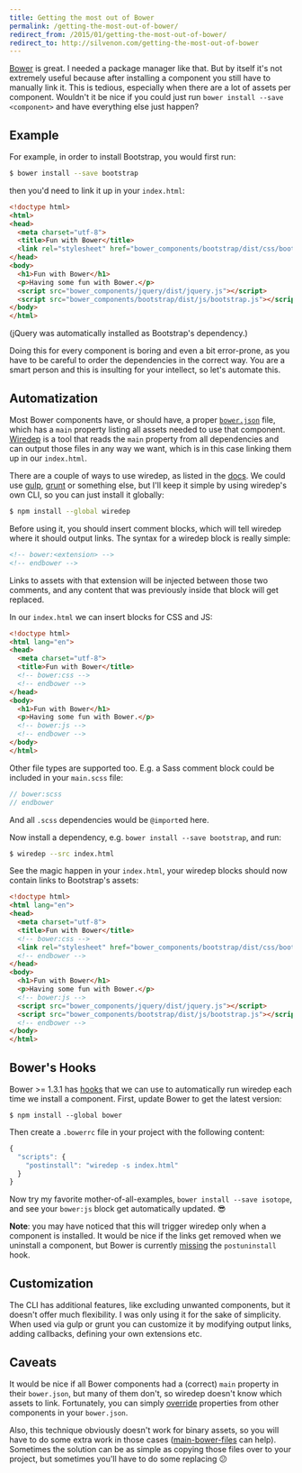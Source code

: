```yaml
---
title: Getting the most out of Bower
permalink: /getting-the-most-out-of-bower/
redirect_from: /2015/01/getting-the-most-out-of-bower/
redirect_to: http://silvenon.com/getting-the-most-out-of-bower
---
```


[Bower] is great. I needed a package manager like that. But by itself it's not extremely useful because after installing a component you still have to manually link it. This is tedious, especially when there are a lot of assets per component. Wouldn't it be nice if you could just run `bower install --save <component>` and have everything else just happen?

## Example

For example, in order to install Bootstrap, you would first run:

```bash
$ bower install --save bootstrap
```

then you'd need to link it up in your `index.html`:

```html
<!doctype html>
<html>
<head>
  <meta charset="utf-8">
  <title>Fun with Bower</title>
  <link rel="stylesheet" href="bower_components/bootstrap/dist/css/bootstrap.css">
</head>
<body>
  <h1>Fun with Bower</h1>
  <p>Having some fun with Bower.</p>
  <script src="bower_components/jquery/dist/jquery.js"></script>
  <script src="bower_components/bootstrap/dist/js/bootstrap.js"></script>
</body>
</html>
```

(jQuery was automatically installed as Bootstrap's dependency.)

Doing this for every component is boring and even a bit error-prone, as you have to be careful to order the dependencies in the correct way. You are a smart person and this is insulting for your intellect, so let's automate this.

## Automatization

Most Bower components have, or should have, a proper [`bower.json`][bowerjson] file, which has a `main` property listing all assets needed to use that component. [Wiredep] is a tool that reads the `main` property from all dependencies and can output those files in any way we want, which is in this case linking them up in our `index.html`.

There are a couple of ways to use wiredep, as listed in the [docs][integration]. We could use [gulp], [grunt] or something else, but I'll keep it simple by using wiredep's own CLI, so you can just install it globally:

```bash
$ npm install --global wiredep
```

Before using it, you should insert comment blocks, which will tell wiredep where it should output links. The syntax for a wiredep block is really simple:

```html
<!-- bower:<extension> -->
<!-- endbower -->
```

Links to assets with that extension will be injected between those two comments, and any content that was previously inside that block will get replaced.

In our `index.html` we can insert blocks for CSS and JS:

```html
<!doctype html>
<html lang="en">
<head>
  <meta charset="utf-8">
  <title>Fun with Bower</title>
  <!-- bower:css -->
  <!-- endbower -->
</head>
<body>
  <h1>Fun with Bower</h1>
  <p>Having some fun with Bower.</p>
  <!-- bower:js -->
  <!-- endbower -->
</body>
</html>
```

Other file types are supported too. E.g. a Sass comment block could be included in your `main.scss` file:

```scss
// bower:scss
// endbower
```

And all `.scss` dependencies would be `@import`ed here.

Now install a dependency, e.g. `bower install --save bootstrap`, and run:

```bash
$ wiredep --src index.html
```

See the magic happen in your `index.html`, your wiredep blocks should now contain links to Bootstrap's assets:

```html
<!doctype html>
<html lang="en">
<head>
  <meta charset="utf-8">
  <title>Fun with Bower</title>
  <!-- bower:css -->
  <link rel="stylesheet" href="bower_components/bootstrap/dist/css/bootstrap.css">
  <!-- endbower -->
</head>
<body>
  <h1>Fun with Bower</h1>
  <p>Having some fun with Bower.</p>
  <!-- bower:js -->
  <script src="bower_components/jquery/dist/jquery.js"></script>
  <script src="bower_components/bootstrap/dist/js/bootstrap.js"></script>
  <!-- endbower -->
</body>
</html>
```

## Bower's Hooks

Bower >= 1.3.1 has [hooks] that we can use to automatically run wiredep each time we install a component. First, update Bower to get the latest version:

```
$ npm install --global bower
```

Then create a `.bowerrc` file in your project with the following content:

```js
{
  "scripts": {
    "postinstall": "wiredep -s index.html"
  }
}
```

Now try my favorite mother-of-all-examples, `bower install --save isotope`, and see your `bower:js` block get automatically updated. :sunglasses:

**Note**: you may have noticed that this will trigger wiredep only when a component is installed. It would be nice if the links get removed when we uninstall a component, but Bower is currently [missing][postuninstall] the `postuninstall` hook.

## Customization

The CLI has additional features, like excluding unwanted components, but it doesn't offer much flexibility. I was only using it for the sake of simplicity. When used via gulp or grunt you can customize it by modifying output links, adding callbacks, defining your own extensions etc.

## Caveats

It would be nice if all Bower components had a (correct) `main` property in their `bower.json`, but many of them don't, so wiredep doesn't know which assets to link. Fortunately, you can simply [override][override] properties from other components in your `bower.json`.

Also, this technique obviously doesn't work for binary assets, so you will have to do some extra work in those cases ([main-bower-files] can help). Sometimes the solution can be as simple as copying those files over to your project, but sometimes you'll have to do some replacing :confused:

[bower]: http://bower.io
[gulp]: https://github.com/gulpjs/gulp
[grunt]: https://github.com/gruntjs/grunt
[bowerjson]: http://bower.io/docs/creating-packages/#bowerjson
[wiredep]: https://github.com/taptapship/wiredep
[integration]: https://github.com/taptapship/wiredep#build-chain-integration
[hooks]: http://bower.io/docs/config/#hooks
[postuninstall]: https://github.com/bower/bower/issues/1451
[override]: https://github.com/taptapship/wiredep#bower-overrides
[main-bower-files]: https://github.com/ck86/main-bower-files
